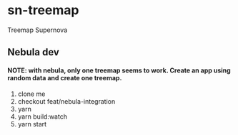 # sn-treemap
Treemap Supernova

## Nebula dev
#### NOTE: with nebula, only one treemap seems to work. Create an app using random data and create one treemap.
1. clone me
2. checkout feat/nebula-integration
3. yarn
4. yarn build:watch
5. yarn start
